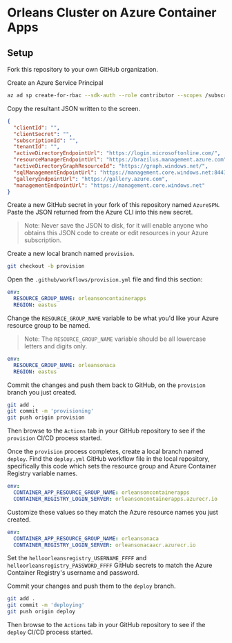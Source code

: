 # Orleans Cluster on Azure Container Apps

## Setup

Fork this repository to your own GitHub organization. 

Create an Azure Service Principal

```bash
az ad sp create-for-rbac --sdk-auth --role contributor --scopes /subscription/<your-subscription-id>
```

Copy the resultant JSON written to the screen. 

```json
{
  "clientId": "",
  "clientSecret": "",
  "subscriptionId": "",
  "tenantId": "",
  "activeDirectoryEndpointUrl": "https://login.microsoftonline.com/",
  "resourceManagerEndpointUrl": "https://brazilus.management.azure.com",
  "activeDirectoryGraphResourceId": "https://graph.windows.net/",
  "sqlManagementEndpointUrl": "https://management.core.windows.net:8443/",
  "galleryEndpointUrl": "https://gallery.azure.com",
  "managementEndpointUrl": "https://management.core.windows.net"
}
```

Create a new GitHub secret in your fork of this repository named `AzureSPN`. Paste the JSON returned from the Azure CLI into this new secret. 

> Note: Never save the JSON to disk, for it will enable anyone who obtains this JSON code to create or edit resources in your Azure subscription. 

Create a new local branch named `provision`.

```bash
git checkout -b provision
```

Open the `.github/workflows/provision.yml` file and find this section:

```yaml
env:
  RESOURCE_GROUP_NAME: orleansoncontainerapps
  REGION: eastus
```

Change the `RESOURCE_GROUP_NAME` variable to be what you'd like your Azure resource group to be named. 

> Note: The `RESOURCE_GROUP_NAME` variable should be all lowercase letters and digits only.

```yaml
env:
  RESOURCE_GROUP_NAME: orleansonaca
  REGION: eastus
```

Commit the changes and push them back to GitHub, on the `provision` branch you just created. 

```bash
git add .
git commit -m 'provisioning'
git push origin provision
```

Then browse to the `Actions` tab in your GitHub repository to see if the `provision` CI/CD process started.

Once the `provision` process completes, create a local branch named `deploy`. Find the `deploy.yml` GitHub workflow file in the local repository, specifically this code which sets the resource group and Azure Container Registry variable names. 

```yaml
env:
  CONTAINER_APP_RESOURCE_GROUP_NAME: orleansoncontainerapps
  CONTAINER_REGISTRY_LOGIN_SERVER: orleansoncontainerapps.azurecr.io
```

Customize these values so they match the Azure resource names you just created.

```yaml
env:
  CONTAINER_APP_RESOURCE_GROUP_NAME: orleansonaca
  CONTAINER_REGISTRY_LOGIN_SERVER: orleansonacaacr.azurecr.io
```

Set the `helloorleansregistry_USERNAME_FFFF` and `helloorleansregistry_PASSWORD_FFFF` GitHub secrets to match the Azure Container Registry's username and password. 

Commit your changes and push them to the `deploy` branch.

```bash
git add .
git commit -m 'deploying'
git push origin deploy
```

Then browse to the `Actions` tab in your GitHub repository to see if the `deploy` CI/CD process started.

